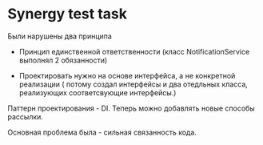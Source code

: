# Synergy test task

Были нарушены два принципа

- Принцип единственной ответственности (класс NotificationService выполнял 2 обязанности)

- Проектировать нужно на основе интерфейса, а не конкретной реализации ( потому создал интерфейсы и два отедльных класса, реализующих соответсвующие интерфейсы.)

Паттерн проектирования - DI. Теперь можно добавлять новые способы рассылки.

Основная проблема была - сильная связанность кода.

